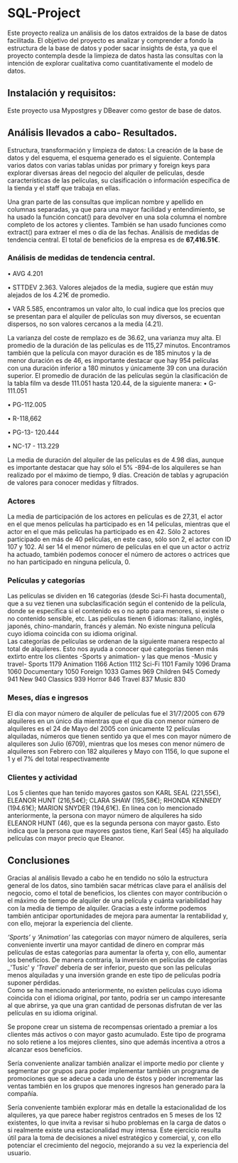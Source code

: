 # SQL-Project
Este proyecto realiza un análisis de los datos extraídos de la base de datos facilitada. El objetivo del proyecto es analizar y comprender a fondo la estructura de la base de datos y poder sacar insights de ésta, ya que el proyecto contempla desde la limpieza de datos hasta las consultas con la intención de explorar cualitativa como cuantitativamente el modelo de datos.  
## Instalación y requisitos: 
Este proyecto usa Mypostgres y DBeaver como gestor de base de datos. 

## Análisis llevados a cabo- Resultados.
Estructura, transformación y limpieza de datos: 
La creación de la base de datos y del esquema, el esquema generado es el siguiente. Contempla varios datos con varias tablas unidas por primary y foreign  keys para explorar diversas áreas del negocio del alquiler de películas, desde  características de las películas, su clasificación o información específica de la tienda y el staff que trabaja en ellas.  
 
Una gran parte de las consultas que implican nombre y apellido en columnas separadas, ya que para una mayor facilidad y entendimiento, se ha usado la función concat() para devolver en una sola columna el nombre completo de los actores y clientes. También se han usado funciones como extract() para extraer el mes o día de las fechas. 
Análisis de medidas de tendencia central. 
El total de beneficios de la empresa es de **67,416.51€**. 

### Análisis de medidas de tendencia central.
•	AVG 4.201

•	STTDEV 2.363. Valores alejados de la media, sugiere que están muy alejados de los 4.21€ de promedio. 

•	VAR 5.585, encontramos un valor alto, lo cual indica que los precios que se presentan para el alquiler de películas son muy diversos, se ecuentan dispersos, no son valores cercanos a la media (4.21). 

La varianza del coste de remplazo es de 36.62, una varianza muy alta. 
El promedio de la duración de las películas es de 115,27 minutos. Encontramos también que la película con mayor duración es de 185 minutos y la de menor duración es de 46, es importante destacar que hay 954 películas con una duración inferior a 180 minutos y únicamente 39 con una duración superior. 
El promedio de duración de las películas según la clasificación de la tabla film va desde 111.051  hasta 120.44, de la siguiente manera: 
•	G-111.051

•	PG-112.005

•	R-118,662

•	PG-13- 120.444

•	NC-17 - 113.229

La media de duración del alquiler de las películas es de 4.98 días, aunque es importante destacar que hay sólo el 5% -894-de los alquileres se han realizado por el máximo de tiempo, 9 días.
Creación de tablas y agrupación de valores para conocer medidas y filtrados.  
### Actores
La media de participación de los actores en películas es de 27,31, el actor en el que menos películas ha participado es en 14 películas, mientras que el actor en el que más películas ha participado es en 42. Sólo 2 actores participado en más de 40 películas, en este caso, sólo son 2, el actor con ID 107 y 102. Al ser 14 el menor número de películas en el que un actor o actriz ha actuado, también podemos conocer el número de actores o actrices que no han participado en ninguna película, 0. 
### Películas y categorías
Las películas se dividen en 16 categorías (desde Sci-Fi hasta documental), que a su vez tienen una subclasificación según el contenido de la película, donde se especifica si el contenido es o no apto para menores, si existe o no contenido sensible, etc. 
Las películas tienen 6 idiomas: italiano, inglés, japonés, chino-mandarín, francés y alemán. No existe ninguna película cuyo idioma coincida con su idioma original.  
Las categorías de películas se ordenan de la siguiente manera respecto al total de alquileres. Esto nos ayuda a conocer qué categorías tienen más extirto entre los clientes -Sports y animation- y las que menos -Music y travel- 
Sports	1179
Animation	1166
Action	1112
Sci-Fi	1101
Family	1096
Drama	1060
Documentary	1050
Foreign	1033
Games	969
Children	945
Comedy	941
New	940
Classics	939
Horror	846
Travel	837
Music	830

### Meses, días e ingresos 
El día con mayor número de alquiler de películas fue el 31/7/2005 con 679 alquileres en un único día mientras que el que día con menor número de alquileres es el 24 de Mayo del 2005 con únicamente 12 películas alquiladas, números que tienen sentido ya que el mes con mayor número de alquileres son Julio (6709), mientras que los meses con menor número de alquileres son Febrero con 182 alquileres y Mayo con 1156, lo que supone el 1 y el 7% del total respectivamente 
### Clientes y actividad
Los 5 clientes que han tenido mayores gastos son KARL SEAL (221,55€), ELEANOR HUNT (216,54€); CLARA SHAW (195,58€); RHONDA KENNEDY (194.61€); MARION SNYDER (194,61€). En línea con lo mencionado anteriormente, la persona con mayor número de alquileres ha sido ELEANOR HUNT (46), que es la segunda persona con mayor gasto. Esto indica que la persona que mayores gastos tiene, Karl Seal (45) ha alquilado películas con mayor precio que Eleanor. 
## Conclusiones
 Gracias al análisis llevado a cabo he en tendido no sólo la estructura general de los datos, sino también sacar métricas clave para el análisis del negocio, como el total de beneficios, los clientes con mayor contribución o el máximo de tiempo de alquiler de una película y cuánta variabilidad hay con la media de tiempo de alquiler. Gracias a este informe podemos también anticipar oportunidades de mejora para aumentar la rentabilidad y, con ello, mejorar la experiencia del cliente. 

_‘Sports’_ y _‘Animation’_ las categorías con mayor número de alquileres, sería conveniente invertir una mayor cantidad de dinero en comprar más películas de estas categorías para aumentar la oferta y, con ello, aumentar los beneficios. De manera contraria, la inversión en películas de categorías _'Tusic' y _'Travel'_ debería de ser inferior, puesto que son las películas menos alquiladas y una inversión grande en este tipo de películas podría suponer pérdidas.  
Como se ha mencionado anteriormente, no existen películas cuyo idioma coincida con el idioma original, por tanto, podría ser un campo interesante al que abrirse, ya que una gran cantidad de personas disfrutan de ver las películas en su idioma original. 

Se propone crear un sistema de recompensas orientado a premiar a los clientes más activos o con mayor gasto acumulado. Este tipo de programa no solo retiene a los mejores clientes, sino que además incentiva a otros a alcanzar esos beneficios.

Sería conveniente analizar también analizar el importe medio por cliente y segmentar por grupos para poder implementar también un programa de promociones que se adecue a cada uno de éstos y poder incrementar las ventas también en los grupos que menores ingresos han generado para la compañía.  

Sería conveniente también explorar más en detalle la estacionalidad de los alquileres, ya que parece haber registros centrados en 5 meses de los 12 existentes, lo que invita a revisar si hubo problemas en la carga de datos o si realmente existe una estacionalidad muy intensa. 
Este ejercicio resulta útil para la toma de decisiones a nivel estratégico y comercial, y, con ello potenciar el crecimiento del negocio, mejorando a su vez la experiencia del usuario.

